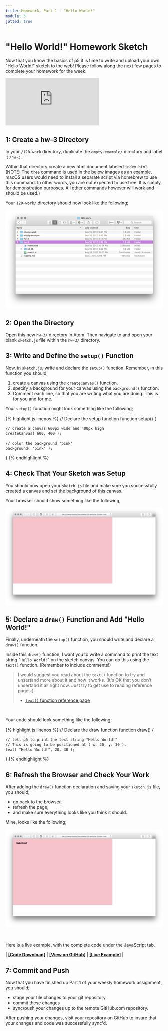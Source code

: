 ```yaml
---
title: Homework, Part 1 - "Hello World!"
module: 3
jotted: true
---
```


# "Hello World!" Homework Sketch

Now that you know the basics of p5 it is time to write and upload your own "Hello World!" sketch to the web! Please follow along the next few pages to complete your homework for the week.

<div class="embed-responsive embed-responsive-16by9"><iframe class="embed-responsive-item" src="https://www.youtube.com/embed/PPPiUY6A8gA" frameborder="0" allowfullscreen></iframe></div>


## 1: Create a hw-3 Directory

In your `/120-work` directory, duplicate the `empty-example/` directory and label it `/hw-3`.

Within that directory create a new html document labeled `index.html`. (NOTE: The `tree` command is used in the below images as an example. macOS users would need to install a separate script via homebrew to use this command. In other words, you are not expected to use tree. It is simply for demonstration purposes. All other commands however will work and should be used.)

Your `120-work/` directory should now look like the following;

![120-work/ with hw-3/](../imgs/120-work-hw-3.png "Example of what your directory should look like after creating hw-3/")


## 2: Open the Directory

Open this new `hw-3/` directory in Atom. Then navigate to and open your blank `sketch.js` file within the `hw-3/` directory.


## 3: Write and Define the `setup()` Function

Now, in `sketch.js`, write and declare the `setup()` function. Remember, in this function you should;

1. create a canvas using the `createCanvas()` function.
2. specify a background for your canvas using the `background()` function.
3. Comment each line, so that you are writing what you are doing. This is for you and for me.

Your `setup()` function might look something like the following;


{% highlight js linenos %}
// Declare the setup function
function setup() {

    // create a canvas 600px wide and 400px high
    createCanvas( 600, 400 );

    // color the background 'pink'
    background( 'pink' );
}
{% endhighlight %}


## 4: Check That Your Sketch was Setup

You should now open your `sketch.js` file and make sure you successfully created a canvas and set the background of this canvas.

Your browser should show something like the following;

![Example output from step 4.](../imgs/setup-example-output.png "Example output from step 4, after declaring a setup function, specifying the canvas, and setting the background.")


## 5: Declare a `draw()` Function and Add "Hello World!"

Finally, underneath the `setup()` function, you should write and declare a `draw()` function.

Inside this `draw()` function, I want you to write a command to print the text string "`Hello World!`" on the sketch canvas. You can do this using the `text()` function. (Remember to include comments!)

> I would suggest you read about the `text()` function to try and unsertand more about it and how it works. (It's OK that you don't unsertand it all right now. Just try to get use to reading reference pages.)
>
> - [`text()` function reference page](https://p5js.org/reference/#/p5/text)

<br />


Your code should look something like the following;


{% highlight js linenos %}
// Declare the draw function
function draw() {

    // tell p5 to print the text string "Hello World!"
    // This is going to be positioned at ( x: 20, y: 30 ).
    text( "Hello World!", 20, 30 );
}
{% endhighlight %}


## 6: Refresh the Browser and Check Your Work

After adding the `draw()` function declaration and saving your `sketch.js` file, you should;

- go back to the browser,
- refresh the page,
- and make sure everything looks like you think it should.

Mine, looks like the following;

![Example of my "Hello World!" code sketch.](../imgs/hello-world-hw-example.png 'Example of my "Hello World!" code sketch.')



<br />

Here is a live example, with the complete code under the JavaScript tab.

<div class="displayed_jotted_example">
    <div id="jotted-demo-1" class=""></div>
</div>
<script>
    new Jotted(document.querySelector("#jotted-demo-1"), {
    files: [
        {
            type: "js",
            url:"https://raw.githubusercontent.com/Montana-Media-Arts/120_CreativeCoding_Fall2017/master/hwExamples/hw-3/sketch.js"
        },
        {
            type: "html",
            url:"../../../p5_resources/index.html"
    }],
    // plugins: [ "codemirror", "console" ]
    plugins: [ "codemirror" ]
});
</script>

| [**[Code Download]**](https://github.com/Montana-Media-Arts/120_CreativeCoding_Fall2017/raw/master/hwExamples/hw-3/hw-3.zip) | [**[View on GitHub]**](https://github.com/Montana-Media-Arts/120_CreativeCoding_Fall2017/raw/master/hwExamples/hw-3/) | [**[Live Example]**](https://montana-media-arts.github.io/120_CreativeCoding_Fall2017/hwExamples/hw-3/) |


## 7: Commit and Push

Now that you have finished up Part 1 of your weekly homework assignment, you should;

- stage your file changes to your git repository
- commit these changes
- sync/push your changes up to the remote GitHub.com repository.

After pushing your changes, visit your repository on GitHub to insure that your changes and code was successfully sync'd.
